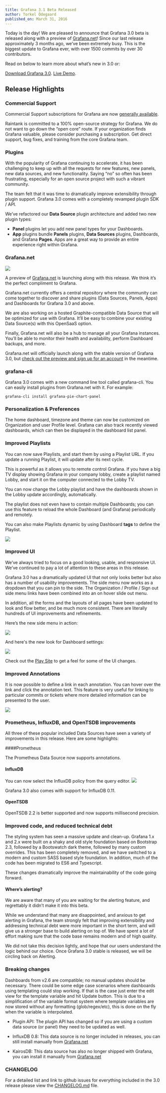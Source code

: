 ```yaml
---
title: Grafana 3.1 Beta Released
author: Torkel Ödegaard
published_on: March 31, 2016
---
```


Today is the day! We are pleased to announce that Grafana 3.0 beta
is released along with a preview of [Grafana.net](http://grafana.net)! Since our last release
approximately 3 months ago, we’ve been extremely busy. This is the biggest
update to Grafana ever, with over 1500 commits by over 30 contributors.

Read on below to learn more about what’s new in 3.0 or:

<div class="text-center">
<a class="button secondary radius" href="/download">Download Grafana 3.0</a>.
<a class="button primary radius" href="http://play.grafana.org" target="_blank">Live Demo</a>.
</div>


## Release Highlights

### Commercial Support

Commercial Support subscriptions for Grafana are now [generally available](https://grafana.net/support/plans/).

Raintank is committed to a 100% open-source strategy for Grafana. We
do not want to go down the “open core” route. If your organization
finds Grafana valuable, please consider purchasing a subscription. Get
direct support, bug fixes, and training from the core Grafana team.

### Plugins

With the popularity of Grafana continuing to accelerate, it has been
challenging to keep up with all the requests for new features, new
panels, new data sources, and new functionality. Saying “no” so often
has been frustrating, especially for an open source project with such
a vibrant community.

The team felt that it was time to dramatically improve extensibility
through plugin support. Grafana 3.0 comes with a completely revamped
plugin SDK / API.

We’ve refactored our **Data Source** plugin architecture and added
two new plugin types:

* **Panel** plugins let you add new panel types for your Dashboards.
* **App** plugins bundle **Panels** plugins, **Data Sources** plugins,
Dashboards, and Grafana **Pages**. Apps are a great way to provide an
entire experience right within Grafana.

### Grafana.net

<img src="/assets/img/blog/v3.0/grafana_net_tour.png">

A preview of [Grafana.net](http://grafana.net) is launching along with this release. We
think it’s the perfect compliment to Grafana.

Grafana.net currently offers a central repository where the community
can come together to discover and share plugins (Data Sources, Panels,
Apps) and Dashboards for Grafana 3.0 and above.

We are also working on a hosted Graphite-compatible Data Source that
will be optimized for use with Grafana. It’ll be easy to combine your
existing Data Source(s) with this OpenSaaS option.

Finally, Grafana.net will also be a hub to manage all your Grafana
instances. You’ll be able to monitor their health and availability,
perform Dashboard backups, and more.

Grafana.net will officially launch along with the stable version of
Grafana 3.0, but <a href=http://www.grafana.net>check out the preview
and sign up for an account</a> in the meantime.


### grafana-cli

Grafana 3.0 comes with a new command line tool called grafana-cli. You
can easily install plugins from Grafana.net with it. For
example:


```
grafana-cli install grafana-pie-chart-panel
```

### Personalization & Preferences

The home dashboard, timezone and theme can now be customized on Organization
and user Profile level. Grafana can also track recently viewed dashboards, which
can then be displayed in the dashboard list panel.

### Improved Playlists

You can now save Playlists, and start them by using a Playlist URL. If
you update a running Playlist, it will update after its next cycle.

This is powerful as it allows you to remote control Grafana. If you
have a big TV display showing Grafana in your company lobby, create a
playlist named Lobby, and start it on the computer connected to the
Lobby TV.

You can now change the Lobby playlist and have the dashboards shown in
the Lobby update accordingly, automatically.

The playlist does not even have to contain multiple Dashboards; you
can use this feature to reload the whole Dashboard (and Grafana)
periodically and remotely.

You can also make Playlists dynamic by using Dashboard **tags** to
define the Playlist.

<img src="/assets/img/v3/playlist.png">

### Improved UI

We’ve always tried to focus on a good looking, usable, and responsive
UI. We’ve continued to pay a lot of attention to these areas in this
release.

Grafana 3.0 has a dramatically updated UI that not only looks better
but also has a number of usability improvements. The side menu now
works as a dropdown that you can pin to the side. The Organization /
Profile / Sign out side menu links have been combined into an on hover
slide out menu.

In addition, all the forms and the layouts of all pages have been
updated to look and flow better, and be much more consistent. There
are literally hundreds of UI improvements and refinements.

Here’s the new side menu in action:

<img src="/assets/img/v3/menu.gif">

And here's the new look for Dashboard settings:

<img src="/assets/img/v3/dashboard_settings.png">

Check out the <a href="http://play.grafana.org" target="_blank">Play
Site</a> to get a feel for some of the UI changes.

### Improved Annotations

It is now possible to define a link in each annotation. You can hover
over the link and click the annotation text. This feature is very
useful for linking to particular commits or tickets where more
detailed information can be presented to the user.

<img src="/assets/img/v3/annotation_links.gif">

### Prometheus, InfluxDB, and OpenTSDB improvements

All three of these popular included Data Sources have seen a variety
of improvements in this release. Here are some highlights:

####Prometheus

The Prometheus Data Source now supports annotations.

#### InfluxDB

You can now select the InfluxDB policy from the query editor.
<img src="/assets/img/v3/influxdb_policy.png">

Grafana 3.0 also comes with support for InfluxDB 0.11.

#### OpenTSDB

OpenTSDB 2.2 is better supported and now supports millisecond precision.

### Improved code, and reduced technical debt

The styling system has seen a massive update and clean-up. Grafana 1.x
and 2.x were built on a shaky and old style foundation based on
Bootstrap 2.3, followed by a Bootswatch dark theme, followed by many
custom overrides. This has been completely removed, and we have
switched to a modern and custom SASS based style foundation. In
addition, much of the code has been migrated to ES6 and Typescript.

These changes dramatically improve the maintainability  of the code
going forward.

#### Where’s alerting?

We are aware that many of you are waiting for the alerting feature,
and regrettably it didn’t make it into this beta.

While we understand that many are disappointed, and anxious to get
alerting in Grafana, the team strongly felt that improving
extensibility and addressing technical debt were more important in the
short term, and will give us a stronger base to build alerting on top
of. We have spent a lot of effort making sure that the code base
remains modern and of high quality.

We did not take this decision lightly, and hope that our users
understand the logic behind our choice. Once Grafana 3.0 stable is
released, we will be circling back on Alerting.

### Breaking changes

Dashboards from v2.6 are compatible; no manual updates should be necessary. There could
be some edge case scenarios where dashboards using templating could stop working.
If that is the case just enter the edit view for the template variable and hit Update button.
This is due to a simplification of the variable format system where template variables are
now stored without any formatting (glob/regex/etc), this is done on the fly when the
variable is interpolated.

* Plugin API: The plugin API has changed so if you are using a custom
data source (or panel) they need to be updated as well.

* InfluxDB 0.8: This data source is no longer included in releases,
you can still install manually from [Grafana.net](http://grafana.net)

* KairosDB: This data source has also no longer shipped with Grafana,
you can install it manually from [Grafana.net](http://grafana.net)

### CHANGELOG

For a detailed list and link to github issues for everything included
in the 3.0 release please view the
[CHANGELOG.md](https://github.com/grafana/grafana/blob/master/CHANGELOG.md)
file.
